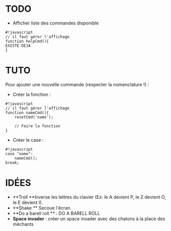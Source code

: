 # TODO #
*  Afficher liste des commandes disponible
```
#!javascript
// il faut gérer l'affichage
function helpCmd(){
EXISTE DEJA
}
```

# TUTO #

Pour ajouter une nouvelle commande (respecter la nomenclature !) :

* Créer la fonction :
```
#!javascript
// il faut gérer l'affichage
function nameCmd(){
    resetCmd('name');

    // Faire la fonction
}
```

* Créer le case :
```
#!javascript
case "name":
    nameCmd();
break;
```

# IDÉES #

* **Troll **Inverse les lettres du clavier (Ex: le A devient P, le Z devient O, le E devient I).
* **Shake ** Secoue l'écran.
* **Do a barell roll ** : DO A BARELL ROLL
* **Space invader** : créer un space invader avec des chatons à la place des méchants